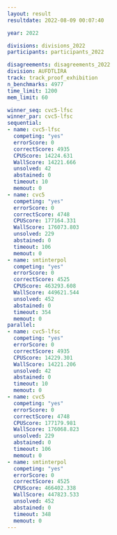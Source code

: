 ```yaml
---
layout: result
resultdate: 2022-08-09 00:07:40

year: 2022

divisions: divisions_2022
participants: participants_2022

disagreements: disagreements_2022
division: AUFDTLIRA
track: track_proof_exhibition
n_benchmarks: 4977
time_limit: 1200
mem_limit: 60

winner_seq: cvc5-lfsc
winner_par: cvc5-lfsc
sequential:
- name: cvc5-lfsc
  competing: "yes"
  errorScore: 0
  correctScore: 4935
  CPUScore: 14224.631
  WallScore: 14221.666
  unsolved: 42
  abstained: 0
  timeout: 10
  memout: 0
- name: cvc5
  competing: "yes"
  errorScore: 0
  correctScore: 4748
  CPUScore: 177164.331
  WallScore: 176073.803
  unsolved: 229
  abstained: 0
  timeout: 106
  memout: 0
- name: smtinterpol
  competing: "yes"
  errorScore: 0
  correctScore: 4525
  CPUScore: 463293.608
  WallScore: 449621.544
  unsolved: 452
  abstained: 0
  timeout: 354
  memout: 0
parallel:
- name: cvc5-lfsc
  competing: "yes"
  errorScore: 0
  correctScore: 4935
  CPUScore: 14229.301
  WallScore: 14221.206
  unsolved: 42
  abstained: 0
  timeout: 10
  memout: 0
- name: cvc5
  competing: "yes"
  errorScore: 0
  correctScore: 4748
  CPUScore: 177179.981
  WallScore: 176068.823
  unsolved: 229
  abstained: 0
  timeout: 106
  memout: 0
- name: smtinterpol
  competing: "yes"
  errorScore: 0
  correctScore: 4525
  CPUScore: 466402.338
  WallScore: 447823.533
  unsolved: 452
  abstained: 0
  timeout: 348
  memout: 0
---
```

